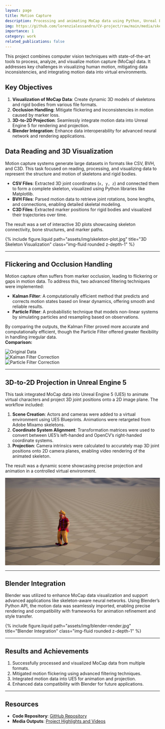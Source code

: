 ```yaml
---
layout: page
title: Motion Capture
description: Processing and animating MoCap data using Python, Unreal Engine 5, and Blender
img: https://github.com/lorenzialessandro/CV-project/raw/main/media/skeletonProjection.png
importance: 1
category: work
related_publications: false
---
```


This project combines computer vision techniques with state-of-the-art tools to process, analyze, and visualize motion capture (MoCap) data. It addresses key challenges in visualizing human motion, mitigating data inconsistencies, and integrating motion data into virtual environments.

## Key Objectives
1. **Visualization of MoCap Data**: Create dynamic 3D models of skeletons and rigid bodies from various file formats.
2. **Occlusion Handling**: Mitigate flickering and inconsistencies in motion caused by marker loss.
3. **3D-to-2D Projection**: Seamlessly integrate motion data into Unreal Engine 5 for rendering and projection.
4. **Blender Integration**: Enhance data interoperability for advanced neural network and rendering applications.


## Data Reading and 3D Visualization
Motion capture systems generate large datasets in formats like CSV, BVH, and C3D. This task focused on reading, processing, and visualizing data to represent the structure and motion of skeletons and rigid bodies.  
- **CSV Files**: Extracted 3D joint coordinates (`x, y, z`) and connected them to form a complete skeleton, visualized using Python libraries like Matplotlib.  
- **BVH Files**: Parsed motion data to retrieve joint rotations, bone lengths, and connections, enabling detailed skeletal modeling.  
- **C3D Files**: Extracted marker positions for rigid bodies and visualized their trajectories over time.  

The result was a set of interactive 3D plots showcasing skeleton connectivity, bone structures, and marker paths.  
  
<div class="row justify-content-sm-center">
    <div class="col-sm-8 mt-3 mt-md-0">
        {% include figure.liquid path="assets/img/skeleton-plot.jpg" title="3D Skeleton Visualization" class="img-fluid rounded z-depth-1" %}
    </div>
</div>

---

## Flickering and Occlusion Handling
Motion capture often suffers from marker occlusion, leading to flickering or gaps in motion data. To address this, two advanced filtering techniques were implemented:  
- **Kalman Filter**: A computationally efficient method that predicts and corrects motion states based on linear dynamics, offering smooth and reliable results.
- **Particle Filter**: A probabilistic technique that models non-linear systems by simulating particles and resampling based on observations.  

By comparing the outputs, the Kalman Filter proved more accurate and computationally efficient, though the Particle Filter offered greater flexibility in handling irregular data.  
**Comparison:**  

<div class="row justify-content-sm-center">
    <div class="col-sm mt-3 mt-md-0">
        <img src="https://github.com/lorenzialessandro/CV-project/raw/main/media/ragnetto-basic.gif" title="Original Data" class="img-fluid rounded z-depth-1" >
    </div>
    <div class="col-sm mt-3 mt-md-0">
        <img src="https://github.com/lorenzialessandro/CV-project/raw/main/media/ragnetto-KF.gif" title="Kalman Filter Correction" class="img-fluid rounded z-depth-1" >
    </div>
    <div class="col-sm mt-3 mt-md-0">
        <img src="https://github.com/lorenzialessandro/CV-project/raw/main/media/ragnetto-PF.gif" title="Particle Filter Correction" class="img-fluid rounded z-depth-1" >
    </div>
</div>


---

## 3D-to-2D Projection in Unreal Engine 5
This task integrated MoCap data into Unreal Engine 5 (UE5) to animate virtual characters and project 3D joint positions onto a 2D image plane. The workflow included:  
1. **Scene Creation**: Actors and cameras were added to a virtual environment using UE5 Blueprints. Animations were retargeted from Adobe Mixamo skeletons.  
2. **Coordinate System Alignment**: Transformation matrices were used to convert between UE5’s left-handed and OpenCV’s right-handed coordinate systems.  
3. **Projection**: Camera intrinsics were calculated to accurately map 3D joint positions onto 2D camera planes, enabling video rendering of the animated skeleton.  

The result was a dynamic scene showcasing precise projection and animation in a controlled virtual environment.  

<div class="row justify-content-sm-center">
    <div class="col-sm-8 mt-3 mt-md-0">
        <img src="https://github.com/lorenzialessandro/CV-project/raw/main/media/skeletonProjection.png" title="Unreal Engine 5 Projection" class="img-fluid rounded z-depth-1" >
    </div>
</div>

---

## Blender Integration
Blender was utilized to enhance MoCap data visualization and support advanced applications like skeleton-aware neural networks. Using Blender’s Python API, the motion data was seamlessly imported, enabling precise rendering and compatibility with frameworks for animation refinement and style transfer.  

<div class="row justify-content-sm-center">
    <div class="col-sm-8 mt-3 mt-md-0">
        {% include figure.liquid path="assets/img/blender-render.jpg" title="Blender Integration" class="img-fluid rounded z-depth-1" %}
    </div>
</div>

---

## Results and Achievements
1. Successfully processed and visualized MoCap data from multiple formats.  
2. Mitigated motion flickering using advanced filtering techniques.  
3. Integrated motion data into UE5 for animation and projection.  
4. Enhanced data compatibility with Blender for future applications.  

---

## Resources
- **Code Repository**: [GitHub Repository](https://github.com/lorenzialessandro/CV-project/)  
- **Media Outputs**: [Project Highlights and Videos](https://www.lucazzola.it/mocap.html)

